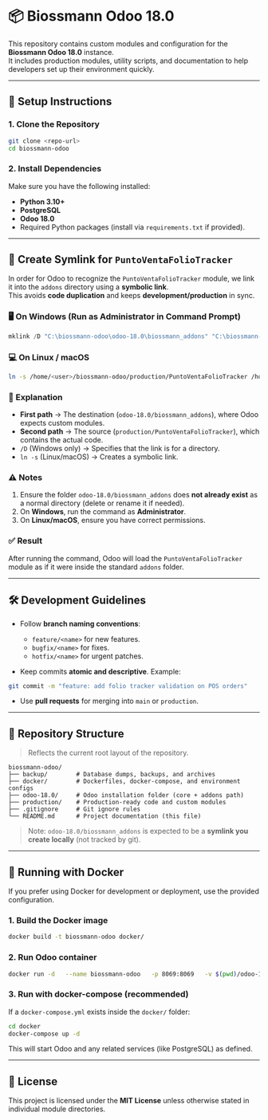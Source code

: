 # 📦 Biossmann Odoo 18.0

This repository contains custom modules and configuration for the **Biossmann Odoo 18.0** instance.  
It includes production modules, utility scripts, and documentation to help developers set up their environment quickly.

---

## 🚀 Setup Instructions

### 1. Clone the Repository
```bash
git clone <repo-url>
cd biossmann-odoo
```

### 2. Install Dependencies
Make sure you have the following installed:

- **Python 3.10+**
- **PostgreSQL**
- **Odoo 18.0**
- Required Python packages (install via `requirements.txt` if provided).

---

## 🔗 Create Symlink for `PuntoVentaFolioTracker`

In order for Odoo to recognize the `PuntoVentaFolioTracker` module, we link it into the `addons` directory using a **symbolic link**.  
This avoids **code duplication** and keeps **development/production** in sync.

### 🖥 On Windows (Run as Administrator in Command Prompt)
```powershell
mklink /D "C:\biossmann-odoo\odoo-18.0\biossmann_addons" "C:\biossmann-odoo\production\PuntoVentaFolioTracker"
```

### 💻 On Linux / macOS
```bash
ln -s /home/<user>/biossmann-odoo/production/PuntoVentaFolioTracker /home/<user>/biossmann-odoo/odoo-18.0/biossmann_addons
```

### 🔹 Explanation
- **First path** → The destination (`odoo-18.0/biossmann_addons`), where Odoo expects custom modules.  
- **Second path** → The source (`production/PuntoVentaFolioTracker`), which contains the actual code.  
- `/D` (Windows only) → Specifies that the link is for a directory.  
- `ln -s` (Linux/macOS) → Creates a symbolic link.  

### ⚠️ Notes
1. Ensure the folder `odoo-18.0/biossmann_addons` does **not already exist** as a normal directory (delete or rename it if needed).  
2. On **Windows**, run the command as **Administrator**.  
3. On **Linux/macOS**, ensure you have correct permissions.  

### ✅ Result
After running the command, Odoo will load the `PuntoVentaFolioTracker` module as if it were inside the standard `addons` folder.

---

## 🛠 Development Guidelines

- Follow **branch naming conventions**:  
  - `feature/<name>` for new features.  
  - `bugfix/<name>` for fixes.  
  - `hotfix/<name>` for urgent patches.  

- Keep commits **atomic and descriptive**. Example:  
```bash
git commit -m "feature: add folio tracker validation on POS orders"
```

- Use **pull requests** for merging into `main` or `production`.

---

## 📂 Repository Structure

> Reflects the current root layout of the repository.

```text
biossmann-odoo/
├── backup/        # Database dumps, backups, and archives
├── docker/        # Dockerfiles, docker-compose, and environment configs
├── odoo-18.0/     # Odoo installation folder (core + addons path)
├── production/    # Production-ready code and custom modules
├── .gitignore     # Git ignore rules
└── README.md      # Project documentation (this file)
```

> Note: `odoo-18.0/biossmann_addons` is expected to be a **symlink you create locally** (not tracked by git).

---

## 🐳 Running with Docker

If you prefer using Docker for development or deployment, use the provided configuration.

### 1. Build the Docker image
```bash
docker build -t biossmann-odoo docker/
```

### 2. Run Odoo container
```bash
docker run -d   --name biossmann-odoo   -p 8069:8069   -v $(pwd)/odoo-18.0:/mnt/odoo   -v $(pwd)/production:/mnt/production   biossmann-odoo
```

### 3. Run with docker-compose (recommended)
If a `docker-compose.yml` exists inside the `docker/` folder:
```bash
cd docker
docker-compose up -d
```

This will start Odoo and any related services (like PostgreSQL) as defined.

---

## 📜 License
This project is licensed under the **MIT License** unless otherwise stated in individual module directories.
